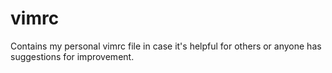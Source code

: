 # vimrc

Contains my personal vimrc file in case it's helpful for others or anyone has
suggestions for improvement.
